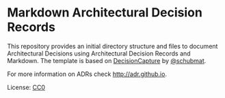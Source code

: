 # Markdown Architectural Decision Records

This repository provides an initial directory structure and files to document Architectural Decisions using Architectural Decision Records and Markdown.
The template is based on [DecisionCapture](https://github.com/schubmat/DecisionCapture/) by [@schubmat](https://github.com/schubmat/).

For more information on ADRs check <http://adr.github.io>.

License: [CC0](https://creativecommons.org/share-your-work/public-domain/cc0)

